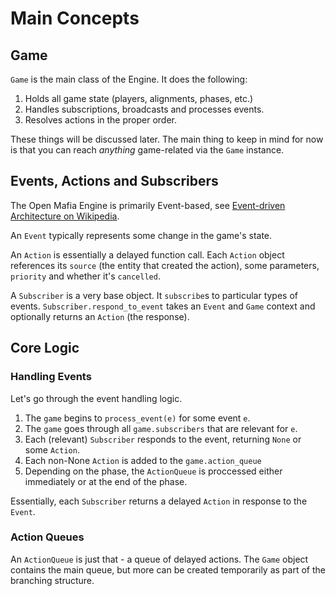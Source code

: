 # Main Concepts

## Game

`Game` is the main class of the Engine. It does the following:

1. Holds all game state (players, alignments, phases, etc.)
2. Handles subscriptions, broadcasts and processes events.
3. Resolves actions in the proper order.

These things will be discussed later. The main thing to keep in mind for now
is that you can reach *anything* game-related via the `Game` instance.

## Events, Actions and Subscribers

The Open Mafia Engine is primarily Event-based, see
[Event-driven Architecture on Wikipedia](https://en.wikipedia.org/wiki/Event-driven_architecture).

An `Event` typically represents some change in the game's state.

An `Action` is essentially a delayed function call.
Each `Action` object references its `source` (the entity that created the action),
some parameters, `priority` and whether it's `cancelled`.

A `Subscriber` is a very base object. It `subscribe`s to particular types of
events. `Subscriber.respond_to_event` takes an `Event` and `Game` context and
optionally returns an `Action` (the response).

## Core Logic

### Handling Events

Let's go through the event handling logic.

1. The `game` begins to `process_event(e)` for some event `e`.
2. The `game` goes through all `game.subscribers` that are relevant for `e`.
3. Each (relevant) `Subscriber` responds to the event, returning `None` or some `Action`.
4. Each non-None `Action` is added to the `game.action_queue`
5. Depending on the phase, the `ActionQueue` is proccessed either immediately or at the end of the phase.

Essentially, each `Subscriber` returns a delayed `Action` in response to the `Event`.

### Action Queues

An `ActionQueue` is just that - a queue of delayed actions.
The `Game` object contains the main queue, but more can be created temporarily
as part of the branching structure.
